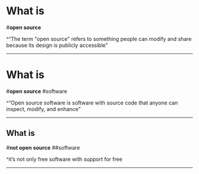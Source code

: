 # What is
#**open source**

^“The term "open source" refers to something people can modify and share because its design is publicly accessible”

---

# What is
#**open source**
#software

^“Open source software is software with source code that anyone can inspect, modify, and enhance”

---

## What is
#**not open source**
##software

^it’s not only free software with support for free

---
